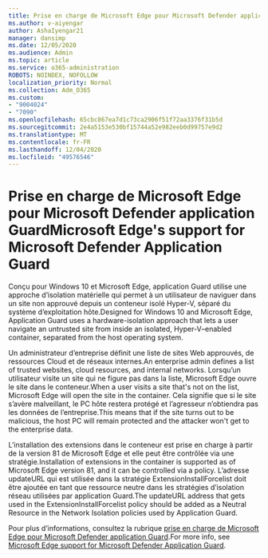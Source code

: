 ```yaml
---
title: Prise en charge de Microsoft Edge pour Microsoft Defender application Guard
ms.author: v-aiyengar
author: AshaIyengar21
manager: dansimp
ms.date: 12/05/2020
ms.audience: Admin
ms.topic: article
ms.service: o365-administration
ROBOTS: NOINDEX, NOFOLLOW
localization_priority: Normal
ms.collection: Adm_O365
ms.custom:
- "9004024"
- "7090"
ms.openlocfilehash: 65cbc867ea7d1c73ca2906f51f72aa3376f31b5d
ms.sourcegitcommit: 2e4a5153e530bf15744a52e982eeb0d99757e9d2
ms.translationtype: MT
ms.contentlocale: fr-FR
ms.lasthandoff: 12/04/2020
ms.locfileid: "49576546"
---
```

# <a name="microsoft-edges-support-for-microsoft-defender-application-guard"></a><span data-ttu-id="7c95f-102">Prise en charge de Microsoft Edge pour Microsoft Defender application Guard</span><span class="sxs-lookup"><span data-stu-id="7c95f-102">Microsoft Edge's support for Microsoft Defender Application Guard</span></span>

<span data-ttu-id="7c95f-103">Conçu pour Windows 10 et Microsoft Edge, application Guard utilise une approche d’isolation matérielle qui permet à un utilisateur de naviguer dans un site non approuvé depuis un conteneur isolé Hyper-V, séparé du système d’exploitation hôte.</span><span class="sxs-lookup"><span data-stu-id="7c95f-103">Designed for Windows 10 and Microsoft Edge, Application Guard uses a hardware-isolation approach that lets a user navigate an untrusted site from inside an isolated, Hyper-V–enabled container, separated from the host operating system.</span></span>

<span data-ttu-id="7c95f-104">Un administrateur d’entreprise définit une liste de sites Web approuvés, de ressources Cloud et de réseaux internes.</span><span class="sxs-lookup"><span data-stu-id="7c95f-104">An enterprise admin defines a list of trusted websites, cloud resources, and internal networks.</span></span> <span data-ttu-id="7c95f-105">Lorsqu’un utilisateur visite un site qui ne figure pas dans la liste, Microsoft Edge ouvre le site dans le conteneur.</span><span class="sxs-lookup"><span data-stu-id="7c95f-105">When a user visits a site that's not on the list, Microsoft Edge will open the site in the container.</span></span> <span data-ttu-id="7c95f-106">Cela signifie que si le site s’avère malveillant, le PC hôte restera protégé et l’agresseur n’obtiendra pas les données de l’entreprise.</span><span class="sxs-lookup"><span data-stu-id="7c95f-106">This means that if the site turns out to be malicious, the host PC will remain protected and the attacker won't get to the enterprise data.</span></span>

<span data-ttu-id="7c95f-107">L’installation des extensions dans le conteneur est prise en charge à partir de la version 81 de Microsoft Edge et elle peut être contrôlée via une stratégie.</span><span class="sxs-lookup"><span data-stu-id="7c95f-107">Installation of extensions in the container is supported as of Microsoft Edge version 81, and it can be controlled via a policy.</span></span> <span data-ttu-id="7c95f-108">L’adresse updateURL qui est utilisée dans la stratégie ExtensionInstallForcelist doit être ajoutée en tant que ressource neutre dans les stratégies d’isolation réseau utilisées par application Guard.</span><span class="sxs-lookup"><span data-stu-id="7c95f-108">The updateURL address that gets used in the ExtensionInstallForcelist policy should be added as a Neutral Resource in the Network Isolation policies used by Application Guard.</span></span>

<span data-ttu-id="7c95f-109">Pour plus d’informations, consultez la rubrique [prise en charge de Microsoft Edge pour Microsoft Defender application Guard](https://go.microsoft.com/fwlink/?linkid=2134229).</span><span class="sxs-lookup"><span data-stu-id="7c95f-109">For more info, see [Microsoft Edge support for Microsoft Defender Application Guard](https://go.microsoft.com/fwlink/?linkid=2134229).</span></span>
